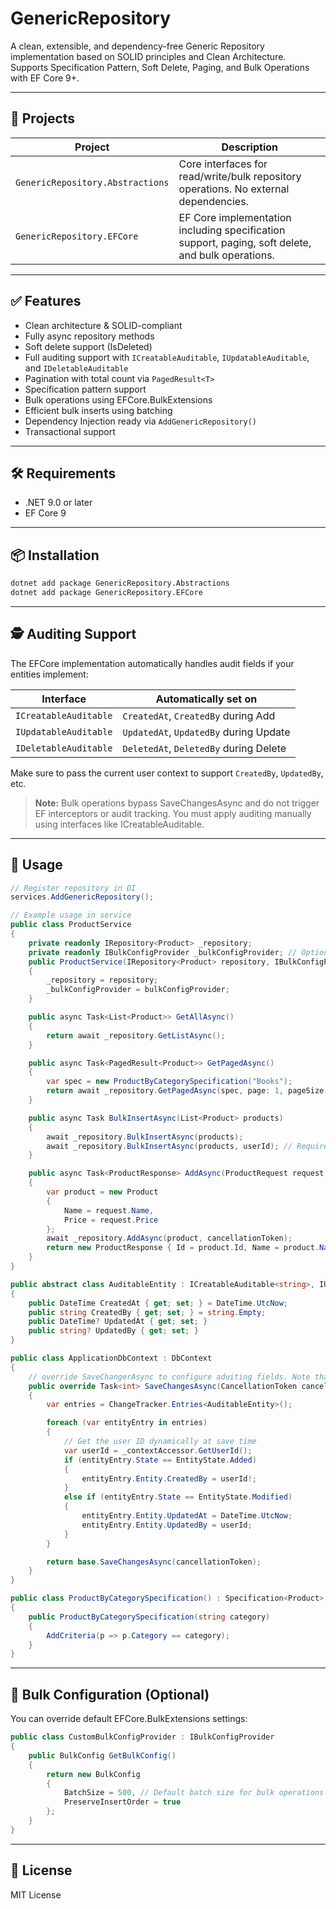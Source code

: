 
# GenericRepository

A clean, extensible, and dependency-free Generic Repository implementation based on SOLID principles and Clean Architecture.  
Supports Specification Pattern, Soft Delete, Paging, and Bulk Operations with EF Core 9+.

---

## 📁 Projects

| Project | Description |
|--------|-------------|
| `GenericRepository.Abstractions` | Core interfaces for read/write/bulk repository operations. No external dependencies. |
| `GenericRepository.EFCore` | EF Core implementation including specification support, paging, soft delete, and bulk operations.

---

## ✅ Features

- Clean architecture & SOLID-compliant
- Fully async repository methods
- Soft delete support (IsDeleted)
- Full auditing support with `ICreatableAuditable`, `IUpdatableAuditable`, and `IDeletableAuditable`
- Pagination with total count via `PagedResult<T>`
- Specification pattern support
- Bulk operations using EFCore.BulkExtensions
- Efficient bulk inserts using batching
- Dependency Injection ready via `AddGenericRepository()`
- Transactional support

---

## 🛠️ Requirements

- .NET 9.0 or later
- EF Core 9

---

## 📦 Installation

```bash
dotnet add package GenericRepository.Abstractions
dotnet add package GenericRepository.EFCore
```

---

## 🕵️ Auditing Support

The EFCore implementation automatically handles audit fields if your entities implement:

| Interface | Automatically set on |
|----------|-----------------------|
| `ICreatableAuditable` | `CreatedAt`, `CreatedBy` during Add |
| `IUpdatableAuditable` | `UpdatedAt`, `UpdatedBy` during Update |
| `IDeletableAuditable` | `DeletedAt`, `DeletedBy` during Delete |

Make sure to pass the current user context to support `CreatedBy`, `UpdatedBy`, etc.
> **Note:** Bulk operations bypass SaveChangesAsync and do not trigger EF interceptors or audit tracking. You must apply auditing manually using interfaces like ICreatableAuditable.

---

## 🧪 Usage

```csharp
// Register repository in DI
services.AddGenericRepository();

// Example usage in service
public class ProductService
{
    private readonly IRepository<Product> _repository;
    private readonly IBulkConfigProvider _bulkConfigProvider; // Optional, if you want using bulk operations. this is default config, also you can use custom config
    public ProductService(IRepository<Product> repository, IBulkConfigProvider bulkConfigProvider)
    {
        _repository = repository;
        _bulkConfigProvider = bulkConfigProvider;
    }

    public async Task<List<Product>> GetAllAsync()
    {
        return await _repository.GetListAsync();
    }

    public async Task<PagedResult<Product>> GetPagedAsync()
    {
        var spec = new ProductByCategorySpecification("Books");
        return await _repository.GetPagedAsync(spec, page: 1, pageSize: 10);
    }

    public async Task BulkInsertAsync(List<Product> products)
    {
        await _repository.BulkInsertAsync(products);
        await _repository.BulkInsertAsync(products, userId); // Required if auditing is enabled
    }

    public async Task<ProductResponse> AddAsync(ProductRequest request, CancellationToken cancellationToken = default)
    {
        var product = new Product
        {
            Name = request.Name,
            Price = request.Price
        };
        await _repository.AddAsync(product, cancellationToken);
        return new ProductResponse { Id = product.Id, Name = product.Name };
    }
}

public abstract class AuditableEntity : ICreatableAuditable<string>, IUpdatableAuditable<string?>
{
    public DateTime CreatedAt { get; set; } = DateTime.UtcNow;
    public string CreatedBy { get; set; } = string.Empty;
    public DateTime? UpdatedAt { get; set; }
    public string? UpdatedBy { get; set; }
}

public class ApplicationDbContext : DbContext
{
    // override SaveChangerAsync to configure aduiting fields. Note that: this didn't work with bulk operations
    public override Task<int> SaveChangesAsync(CancellationToken cancellationToken = default)
    {
        var entries = ChangeTracker.Entries<AuditableEntity>();

        foreach (var entityEntry in entries)
        {
            // Get the user ID dynamically at save time
            var userId = _contextAccessor.GetUserId();
            if (entityEntry.State == EntityState.Added)
            {
                entityEntry.Entity.CreatedBy = userId!;
            }
            else if (entityEntry.State == EntityState.Modified)
            {
                entityEntry.Entity.UpdatedAt = DateTime.UtcNow;
                entityEntry.Entity.UpdatedBy = userId;
            }
        }

        return base.SaveChangesAsync(cancellationToken);
    }
}

public class ProductByCategorySpecification() : Specification<Product>
{
    public ProductByCategorySpecification(string category)
    {
        AddCriteria(p => p.Category == category);
    }
}
```

---

## 🔧 Bulk Configuration (Optional)

You can override default EFCore.BulkExtensions settings:

```csharp
public class CustomBulkConfigProvider : IBulkConfigProvider
{
    public BulkConfig GetBulkConfig()
    {
        return new BulkConfig
        {
            BatchSize = 500, // Default batch size for bulk operations 1000
            PreserveInsertOrder = true
        };
    }
}
```

---

## 📜 License

MIT License
